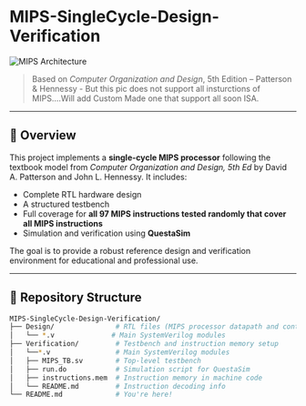 # MIPS-SingleCycle-Design-Verification

![MIPS Architecture](https://i.sstatic.net/5d5XB.png)
> Based on *Computer Organization and Design*, 5th Edition – Patterson & Hennessy - But this pic does not support all insturctions of MIPS....Will add Custom Made one that support all soon ISA.

---

## 📘 Overview

This project implements a **single-cycle MIPS processor** following the textbook model from *Computer Organization and Design, 5th Ed* by David A. Patterson and John L. Hennessy. It includes:

- Complete RTL hardware design
- A structured testbench
- Full coverage for **all 97 MIPS instructions tested randomly that cover all MIPS instructions**
- Simulation and verification using **QuestaSim**

The goal is to provide a robust reference design and verification environment for educational and professional use.

---

## 📂 Repository Structure

```bash
MIPS-SingleCycle-Design-Verification/
├── Design/               # RTL files (MIPS processor datapath and control)
│   └── *.v              # Main SystemVerilog modules
├── Verification/         # Testbench and instruction memory setup
│   └──*.v                # Main SystemVerilog modules
│   ├── MIPS_TB.sv        # Top-level testbench
│   ├── run.do            # Simulation script for QuestaSim
│   ├── instructions.mem  # Instruction memory in machine code
│   └── README.md         # Instruction decoding info
└── README.md             # You're here!
